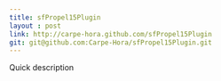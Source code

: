 ```yaml
---
title: sfPropel15Plugin
layout : post
link: http://carpe-hora.github.com/sfPropel15Plugin
git: git@github.com:Carpe-Hora/sfPropel15Plugin.git
---
```

Quick description
